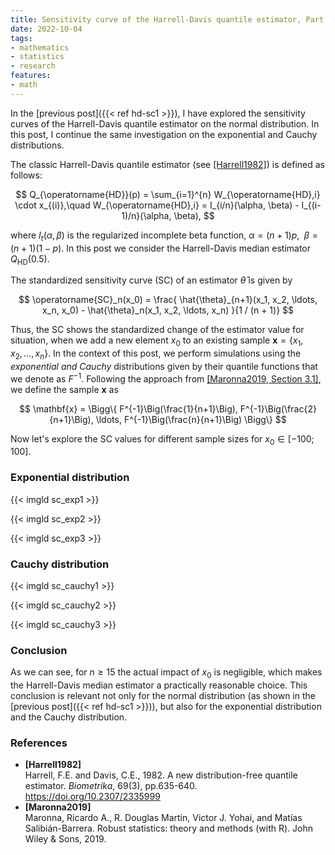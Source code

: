 ```yaml
---
title: Sensitivity curve of the Harrell-Davis quantile estimator, Part 2
date: 2022-10-04
tags:
- mathematics
- statistics
- research
features:
- math
---
```


In the [previous post]({{< ref hd-sc1 >}}), I have explored the sensitivity curves of
  the Harrell-Davis quantile estimator on the normal distribution.
In this post, I continue the same investigation on the exponential and Cauchy distributions.

<!--more-->

The classic Harrell-Davis quantile estimator (see [[Harrell1982]](#Harrell1982)) is defined as follows:

$$
Q_{\operatorname{HD}}(p) = \sum_{i=1}^{n} W_{\operatorname{HD},i} \cdot x_{(i)},\quad
W_{\operatorname{HD},i} = I_{i/n}(\alpha, \beta) - I_{(i-1)/n}(\alpha, \beta),
$$

  where $I_t(\alpha, \beta)$ is the regularized incomplete beta function,
  $\alpha = (n+1)p$, $\;\beta = (n+1)(1-p)$.
In this post we consider the Harrell-Davis median estimator $Q_{\operatorname{HD}}(0.5)$.

The standardized sensitivity curve (SC) of an estimator $\hat{\theta}$ is given by

$$
\operatorname{SC}_n(x_0) = \frac{
  \hat{\theta}_{n+1}(x_1, x_2, \ldots, x_n, x_0) - \hat{\theta}_n(x_1, x_2, \ldots, x_n)
}{1 / (n + 1)}
$$

Thus, the SC shows the standardized change of the estimator value for situation,
  when we add a new element $x_0$ to an existing sample $\mathbf{x} = \{ x_1, x_2, \ldots, x_n \}$.
In the context of this post, we perform simulations using the *exponential and Cauchy* distributions
  given by their quantile functions that we denote as $F^{-1}$.
Following the approach from [[Maronna2019, Section 3.1]](#Maronna2019),
  we define the sample $\mathbf{x}$ as

$$
\mathbf{x} = \Bigg\{
  F^{-1}\Big(\frac{1}{n+1}\Big),
  F^{-1}\Big(\frac{2}{n+1}\Big),
  \ldots,
  F^{-1}\Big(\frac{n}{n+1}\Big)
\Bigg\}
$$

Now let's explore the SC values for different sample sizes for $x_0 \in [-100; 100]$.

### Exponential distribution

{{< imgld sc_exp1 >}}

{{< imgld sc_exp2 >}}

{{< imgld sc_exp3 >}}

### Cauchy distribution

{{< imgld sc_cauchy1 >}}

{{< imgld sc_cauchy2 >}}

{{< imgld sc_cauchy3 >}}

### Conclusion

As we can see, for $n \geq 15$ the actual impact of $x_0$ is negligible,
  which makes the Harrell-Davis median estimator a practically reasonable choice.
This conclusion is relevant not only for the normal distribution (as shown in the [previous post]({{< ref hd-sc1 >}})),
  but also for the exponential distribution and the Cauchy distribution.

### References

* <b id=Harrell1982>[Harrell1982]</b>  
  Harrell, F.E. and Davis, C.E., 1982. A new distribution-free quantile estimator.
  *Biometrika*, 69(3), pp.635-640.  
  https://doi.org/10.2307/2335999
* <b id="Maronna2019">[Maronna2019]</b>  
  Maronna, Ricardo A., R. Douglas Martin, Victor J. Yohai, and Matías Salibián-Barrera.
  Robust statistics: theory and methods (with R). John Wiley & Sons, 2019.
